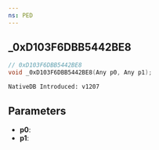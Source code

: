 ```yaml
---
ns: PED
---
```

## _0xD103F6DBB5442BE8

```c
// 0xD103F6DBB5442BE8
void _0xD103F6DBB5442BE8(Any p0, Any p1);
```

```
NativeDB Introduced: v1207
```

## Parameters
* **p0**:
* **p1**:
